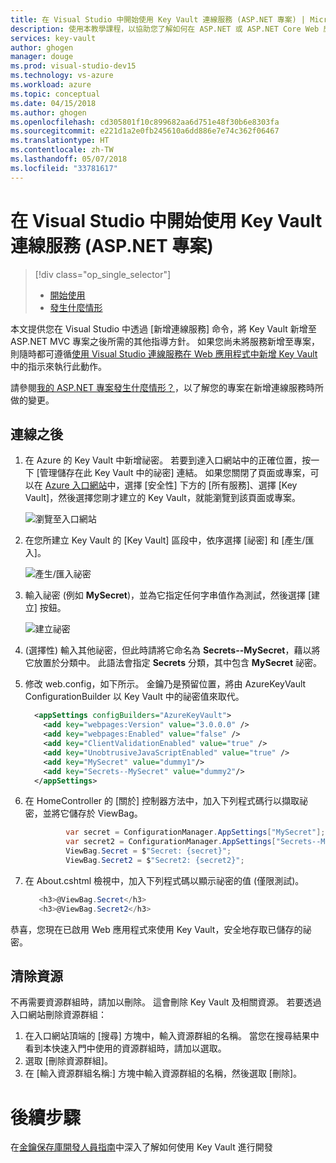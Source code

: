 ```yaml
---
title: 在 Visual Studio 中開始使用 Key Vault 連線服務 (ASP.NET 專案) | Microsoft Docs
description: 使用本教學課程，以協助您了解如何在 ASP.NET 或 ASP.NET Core Web 應用程式中新增 Key Vault 支援。
services: key-vault
author: ghogen
manager: douge
ms.prod: visual-studio-dev15
ms.technology: vs-azure
ms.workload: azure
ms.topic: conceptual
ms.date: 04/15/2018
ms.author: ghogen
ms.openlocfilehash: cd305801f10c899682aa6d751e48f30b6e8303fa
ms.sourcegitcommit: e221d1a2e0fb245610a6dd886e7e74c362f06467
ms.translationtype: HT
ms.contentlocale: zh-TW
ms.lasthandoff: 05/07/2018
ms.locfileid: "33781617"
---
```

# <a name="get-started-with-key-vault-connected-service-in-visual-studio-aspnet-projects"></a>在 Visual Studio 中開始使用 Key Vault 連線服務 (ASP.NET 專案)

> [!div class="op_single_selector"]
> - [開始使用](vs-key-vault-aspnet-get-started.md)
> - [發生什麼情形](vs-key-vault-aspnet-what-happened.md)

本文提供您在 Visual Studio 中透過 [新增連線服務] 命令，將 Key Vault 新增至 ASP.NET MVC 專案之後所需的其他指導方針。 如果您尚未將服務新增至專案，則隨時都可遵循[使用 Visual Studio 連線服務在 Web 應用程式中新增 Key Vault](vs-key-vault-add-connected-service.md)中的指示來執行此動作。

請參閱[我的 ASP.NET 專案發生什麼情形？](vs-key-vault-aspnet-core-what-happened.md)，以了解您的專案在新增連線服務時所做的變更。

## <a name="after-you-connect"></a>連線之後

1. 在 Azure 的 Key Vault 中新增祕密。 若要到達入口網站中的正確位置，按一下 [管理儲存在此 Key Vault 中的祕密] 連結。 如果您關閉了頁面或專案，可以在 [Azure 入口網站](https://portal.azure.com)中，選擇 [安全性] 下方的 [所有服務]、選擇 [Key Vault]，然後選擇您剛才建立的 Key Vault，就能瀏覽到該頁面或專案。

   ![瀏覽至入口網站](media/vs-key-vault-add-connected-service/manage-secrets-link.jpg)

1. 在您所建立 Key Vault 的 [Key Vault] 區段中，依序選擇 [祕密] 和 [產生/匯入]。

   ![產生/匯入祕密](media/vs-key-vault-add-connected-service/generate-secrets.jpg)

1. 輸入祕密 (例如 **MySecret**)，並為它指定任何字串值作為測試，然後選擇 [建立] 按鈕。

   ![建立祕密](media/vs-key-vault-add-connected-service/create-a-secret.jpg)
 
1. (選擇性) 輸入其他祕密，但此時請將它命名為 **Secrets--MySecret**，藉以將它放置於分類中。 此語法會指定 **Secrets** 分類，其中包含 **MySecret** 祕密。

1. 修改 web.config，如下所示。 金鑰乃是預留位置，將由 AzureKeyVault ConfigurationBuilder 以 Key Vault 中的祕密值來取代。

   ```xml
     <appSettings configBuilders="AzureKeyVault">
       <add key="webpages:Version" value="3.0.0.0" />
       <add key="webpages:Enabled" value="false" />
       <add key="ClientValidationEnabled" value="true" />
       <add key="UnobtrusiveJavaScriptEnabled" value="true" />
       <add key="MySecret" value="dummy1"/>
       <add key="Secrets--MySecret" value="dummy2"/>
     </appSettings>
   ```

1. 在 HomeController 的 [關於] 控制器方法中，加入下列程式碼行以擷取祕密，並將它儲存於 ViewBag。
 
   ```csharp
            var secret = ConfigurationManager.AppSettings["MySecret"];
            var secret2 = ConfigurationManager.AppSettings["Secrets--MySecret"];
            ViewBag.Secret = $"Secret: {secret}";
            ViewBag.Secret2 = $"Secret2: {secret2}";
   ```

1. 在 About.cshtml 檢視中，加入下列程式碼以顯示祕密的值 (僅限測試)。

   ```csharp
      <h3>@ViewBag.Secret</h3>
      <h3>@ViewBag.Secret2</h3>
   ```

恭喜，您現在已啟用 Web 應用程式來使用 Key Vault，安全地存取已儲存的祕密。

## <a name="clean-up-resources"></a>清除資源

不再需要資源群組時，請加以刪除。 這會刪除 Key Vault 及相關資源。 若要透過入口網站刪除資源群組：

1. 在入口網站頂端的 [搜尋] 方塊中，輸入資源群組的名稱。 當您在搜尋結果中看到本快速入門中使用的資源群組時，請加以選取。
2. 選取 [刪除資源群組]。
3. 在 [輸入資源群組名稱:] 方塊中輸入資源群組的名稱，然後選取 [刪除]。

# <a name="next-steps"></a>後續步驟

在[金鑰保存庫開發人員指南](key-vault-developers-guide.md)中深入了解如何使用 Key Vault 進行開發